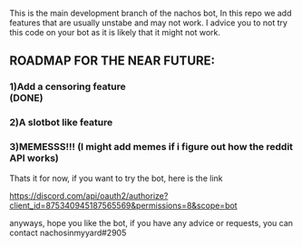 This is the main development branch of the nachos bot, In this repo we add features that are usually unstabe and may not work. I advice you to not try this code on your bot as it is likely that it might not work.

## ROADMAP FOR THE NEAR FUTURE: <br/>
### 1)Add a censoring feature    <br/> (DONE)
### 2)A slotbot like feature     <br/>
### 3)MEMESSS!!! (I might add memes if i figure out how the reddit API works) <br/>


Thats it for now, if you want to try the bot, here is the link

https://discord.com/api/oauth2/authorize?client_id=875340945187565569&permissions=8&scope=bot

anyways, hope you like the bot, if you have any advice or requests, you can contact nachosinmyyard#2905


